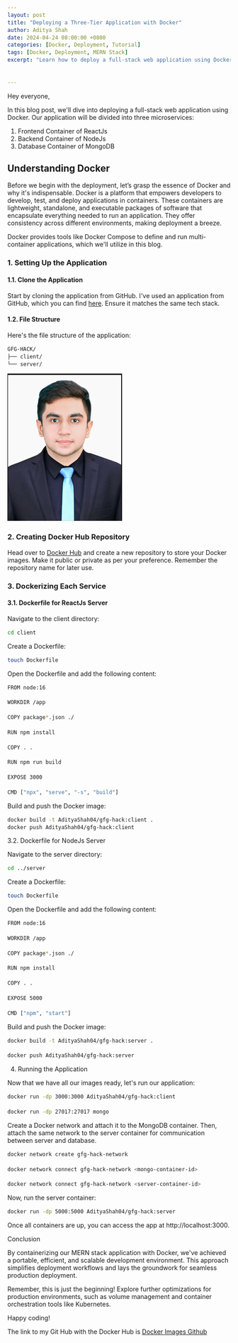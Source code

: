 ```yaml
---
layout: post
title: "Deploying a Three-Tier Application with Docker"
author: Aditya Shah
date: 2024-04-24 08:00:00 +0800
categories: [Docker, Deployment, Tutorial]
tags: [Docker, Deployment, MERN Stack]
excerpt: "Learn how to deploy a full-stack web application using Docker containers."


---
```


Hey everyone,

In this blog post, we'll dive into deploying a full-stack web application using Docker. Our application will be divided into three microservices:

1. Frontend Container of ReactJs
2. Backend Container of NodeJs
3. Database Container of MongoDB

## Understanding Docker

Before we begin with the deployment, let’s grasp the essence of Docker and why it's indispensable. Docker is a platform that empowers developers to develop, test, and deploy applications in containers. These containers are lightweight, standalone, and executable packages of software that encapsulate everything needed to run an application. They offer consistency across different environments, making deployment a breeze.

Docker provides tools like Docker Compose to define and run multi-container applications, which we'll utilize in this blog.

### 1. Setting Up the Application

#### 1.1. Clone the Application

Start by cloning the application from GitHub. I've used an application from GitHub, which you can find [here](https://github.com/arpitmathur2412/GFG-HACK). Ensure it matches the same tech stack.

#### 1.2. File Structure

Here's the file structure of the application:
``` bash
GFG-HACK/
├── client/
└── server/
```
![![alt text](image.png)](image.png)

### 2. Creating Docker Hub Repository

Head over to [Docker Hub](https://hub.docker.com/) and create a new repository to store your Docker images.
Make it public or private as per your preference. Remember the repository name for later use.

### 3. Dockerizing Each Service

#### 3.1. Dockerfile for ReactJs Server

Navigate to the client directory:
``` bash
cd client
```
Create a Dockerfile:
``` bash
touch Dockerfile
```
Open the Dockerfile and add the following content:
``` bash
FROM node:16

WORKDIR /app

COPY package*.json ./

RUN npm install

COPY . .

RUN npm run build

EXPOSE 3000

CMD ["npx", "serve", "-s", "build"]
```
Build and push the Docker image:
``` bash
docker build -t AdityaShah04/gfg-hack:client .
docker push AdityaShah04/gfg-hack:client
```

3.2. Dockerfile for NodeJs Server

Navigate to the server directory:
``` bash
cd ../server
```

Create a Dockerfile:
``` bash
touch Dockerfile
```
Open the Dockerfile and add the following content:
``` bash
FROM node:16

WORKDIR /app

COPY package*.json ./

RUN npm install

COPY . .

EXPOSE 5000

CMD ["npm", "start"]
```
Build and push the Docker image:
``` bash
docker build -t AdityaShah04/gfg-hack:server .

docker push AdityaShah04/gfg-hack:server
```
4. Running the Application

Now that we have all our images ready, let's run our application:
``` bash
docker run -dp 3000:3000 AdityaShah04/gfg-hack:client

docker run -dp 27017:27017 mongo
```
Create a Docker network and attach it to the MongoDB container. Then, attach the same network to the server container for communication between server and database.

``` bash
docker network create gfg-hack-network

docker network connect gfg-hack-network <mongo-container-id>

docker network connect gfg-hack-network <server-container-id>
```
Now, run the server container:
``` bash
docker run -dp 5000:5000 AdityaShah04/gfg-hack:server
```
Once all containers are up, you can access the app at http://localhost:3000.

Conclusion

By containerizing our MERN stack application with Docker, we've achieved a portable, efficient, and scalable development environment. 
This approach simplifies deployment workflows and lays the groundwork for seamless production deployment.

Remember, this is just the beginning! Explore further optimizations for production environments, such as volume management and container orchestration tools like Kubernetes.

Happy coding!

The link to my Git Hub with the Docker Hub is [Docker Images Github][1]

[1]: https://github.com/AdityaShah04